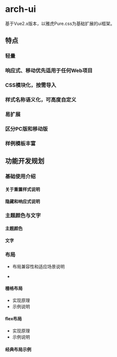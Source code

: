 # arch-ui
基于Vue2.x版本，以雅虎Pure.css为基础扩展的ui框架。

## 特点

### 轻量

### 响应式、移动优先适用于任何Web项目


### CSS模块化，按需导入


### 样式名称语义化，可高度自定义


### 易扩展


### 区分PC版和移动版


### 样例模板丰富


## 功能开发规划

### 基础使用介绍

#### 关于重置样式说明

#### 隐藏和响应式说明

### 主题颜色与文字

#### 主题颜色

#### 文字


### 布局

- 布局兼容性和适应场景说明

- 

#### 栅格布局

- 实现原理
- 示例说明

#### flex布局

- 实现原理
- 示例说明

#### 经典布局示例



